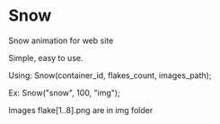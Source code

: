 Snow
====

Snow animation for web site

Simple, easy to use.

Using:
Snow(container_id, flakes_count, images_path);


Ex: Snow("snow", 100, "img");

Images flake[1..8].png are in img folder


